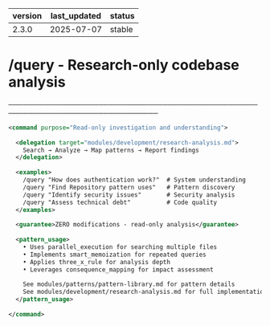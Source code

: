 | version | last_updated | status |
|---------|--------------|--------|
| 2.3.0   | 2025-07-07   | stable |

# /query - Research-only codebase analysis

────────────────────────────────────────────────────────────────────────────────

```xml
<command purpose="Read-only investigation and understanding">
  
  <delegation target="modules/development/research-analysis.md">
    Search → Analyze → Map patterns → Report findings
  </delegation>
  
  <examples>
    /query "How does authentication work?"  # System understanding
    /query "Find Repository pattern uses"   # Pattern discovery
    /query "Identify security issues"       # Security analysis
    /query "Assess technical debt"          # Code quality
  </examples>
  
  <guarantee>ZERO modifications - read-only analysis</guarantee>
  
  <pattern_usage>
    • Uses parallel_execution for searching multiple files
    • Implements smart_memoization for repeated queries
    • Applies three_x_rule for analysis depth
    • Leverages consequence_mapping for impact assessment
    
    See modules/patterns/pattern-library.md for pattern details
    See modules/development/research-analysis.md for full implementation
  </pattern_usage>
  
</command>
```